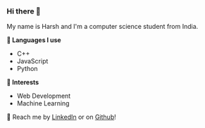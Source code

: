 ### Hi there 👋

My name is Harsh and I'm a computer science student from India.

**🧦 Languages I use** 
* C++ 
* JavaScript
* Python 

**🌱 Interests**
* Web Development 
* Machine Learning 

💬 Reach me by [LinkedIn](https://www.linkedin.com/in/harsh-bhadu-2382ba212/) or on [Github](https://github.com/cookieee1)!
